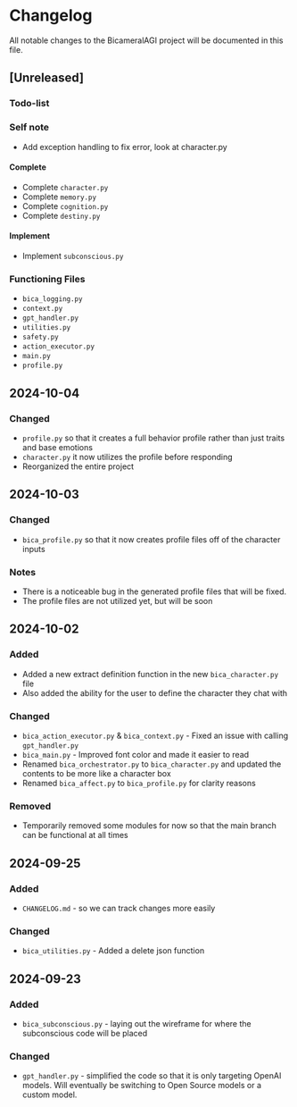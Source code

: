 # Changelog

All notable changes to the BicameralAGI project will be documented in this file.

## [Unreleased]

### Todo-list

### Self note
- Add exception handling to fix error, look at character.py

#### Complete
- Complete `character.py`
- Complete `memory.py`
- Complete `cognition.py`
- Complete `destiny.py`

#### Implement
- Implement `subconscious.py`

### Functioning Files
- `bica_logging.py`
- `context.py`
- `gpt_handler.py`
- `utilities.py`
- `safety.py`
- `action_executor.py`
- `main.py`
- `profile.py`

## 2024-10-04

### Changed
- `profile.py` so that it creates a full behavior profile rather than just traits and base emotions
- `character.py` it now utilizes the profile before responding
- Reorganized the entire project

## 2024-10-03

### Changed
- `bica_profile.py` so that it now creates profile files off of the character inputs

### Notes
- There is a noticeable bug in the generated profile files that will be fixed.
- The profile files are not utilized yet, but will be soon

## 2024-10-02

### Added
- Added a new extract definition function in the new `bica_character.py` file
- Also added the ability for the user to define the character they chat with

### Changed
- `bica_action_executor.py` & `bica_context.py` - Fixed an issue with calling `gpt_handler.py`
- `bica_main.py` - Improved font color and made it easier to read
- Renamed `bica_orchestrator.py` to `bica_character.py` and updated the contents to be more like a character box
- Renamed `bica_affect.py` to `bica_profile.py` for clarity reasons

### Removed
- Temporarily removed some modules for now so that the main branch can be functional at all times

## 2024-09-25

### Added
- `CHANGELOG.md` - so we can track changes more easily

### Changed
- `bica_utilities.py` - Added a delete json function

## 2024-09-23

### Added
- `bica_subconscious.py` - laying out the wireframe for where the subconscious code will be placed

### Changed
- `gpt_handler.py` - simplified the code so that it is only targeting OpenAI models. Will eventually be switching to Open Source models or a custom model.

